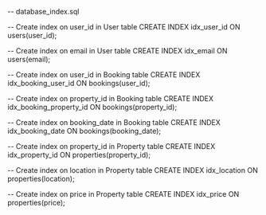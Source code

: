 -- database_index.sql

-- Create index on user_id in User table
CREATE INDEX idx_user_id ON users(user_id);

-- Create index on email in User table
CREATE INDEX idx_email ON users(email);

-- Create index on user_id in Booking table
CREATE INDEX idx_booking_user_id ON bookings(user_id);

-- Create index on property_id in Booking table
CREATE INDEX idx_booking_property_id ON bookings(property_id);

-- Create index on booking_date in Booking table
CREATE INDEX idx_booking_date ON bookings(booking_date);

-- Create index on property_id in Property table
CREATE INDEX idx_property_id ON properties(property_id);

-- Create index on location in Property table
CREATE INDEX idx_location ON properties(location);

-- Create index on price in Property table
CREATE INDEX idx_price ON properties(price);
